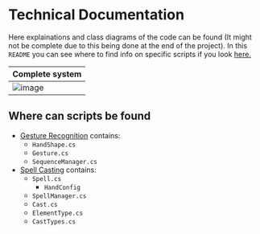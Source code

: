 # Technical Documentation
Here explainations and class diagrams of the code can be found (It might not be complete due to this being done at the end of the project). In this `README` you can see where to find info on specific scripts if you look [here.](#where-can-scripts-be-found)

|Complete system|
|-|
|![image](https://github.com/user-attachments/assets/8ce273d8-c9ed-4c1e-a366-57d9b70d0faa)|

## Where can scripts be found
- [Gesture Recognition](01.%20Gesture%20Recognition.md) contains:
  - `HandShape.cs`
  - `Gesture.cs`
  - `SequenceManager.cs`  
- [Spell Casting](02.%20Spell%20Casting.md) contains:
  - `Spell.cs`
    - `HandConfig`
  - `SpellManager.cs`
  - `Cast.cs`
  - `ElementType.cs`
  - `CastTypes.cs`
